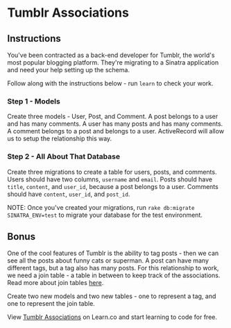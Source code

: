 # Tumblr Associations

## Instructions

You've been contracted as a back-end developer for Tumblr, the world's most popular blogging platform. They're migrating to a Sinatra application and need your help setting up the schema. 

Follow along with the instructions below - run `learn` to check your work. 

### Step 1 - Models

Create three models - User, Post, and Comment. A post belongs to a user and has many comments. A user has many posts and has many comments. A comment belongs to a post and belongs to a user. ActiveRecord will allow us to setup the relationship this way.

### Step 2 - All About That Database

Create three migrations to create a table for users, posts, and comments. Users should have two columns, `username` and `email`. Posts should have `title`, `content`, and `user_id`, because a post belongs to a user. Comments should have `content`, `user_id`, and `post_id`. 

NOTE: Once you've created your migrations, run `rake db:migrate SINATRA_ENV=test` to migrate your database for the test environment. 

## Bonus

One of the cool features of Tumblr is the ability to tag posts - then we can see all the posts about funny cats or superman. A post can have many different tags, but a tag also has many posts. For this relationship to work, we need a join table - a table in between to keep track of the associations. Read more about join tables [here](http://guides.rubyonrails.org/association_basics.html#the-has-many-through-association). 

Create two new models and two new tables - one to represent a tag, and one to represent the join table.
<p data-visibility='hidden'>View <a href='https://learn.co/lessons/hs-tumblr-associations' title='Tumblr Associations'>Tumblr Associations</a> on Learn.co and start learning to code for free.</p>
